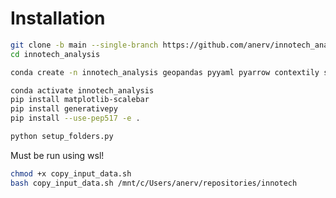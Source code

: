 # Installation

````bash
git clone -b main --single-branch https://github.com/anerv/innotech_analysis --depth 1
cd innotech_analysis
````

````bash
conda create -n innotech_analysis geopandas pyyaml pyarrow contextily scikit-learn h3-py seaborn pysal python-duckdb ipykernel 
````


````bash
conda activate innotech_analysis
pip install matplotlib-scalebar
pip install generativepy
pip install --use-pep517 -e .
````


```bash
python setup_folders.py
```

Must be run using wsl!

````bash
chmod +x copy_input_data.sh
bash copy_input_data.sh /mnt/c/Users/anerv/repositories/innotech
````